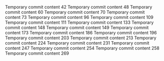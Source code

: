 Temporary commit content 42
Temporary commit content 48
Temporary commit content 60
Temporary commit content 70
Temporary commit content 73
Temporary commit content 96
Temporary commit content 109
Temporary commit content 111
Temporary commit content 133
Temporary commit content 148
Temporary commit content 149
Temporary commit content 173
Temporary commit content 186
Temporary commit content 196
Temporary commit content 203
Temporary commit content 213
Temporary commit content 224
Temporary commit content 231
Temporary commit content 247
Temporary commit content 254
Temporary commit content 258
Temporary commit content 269
